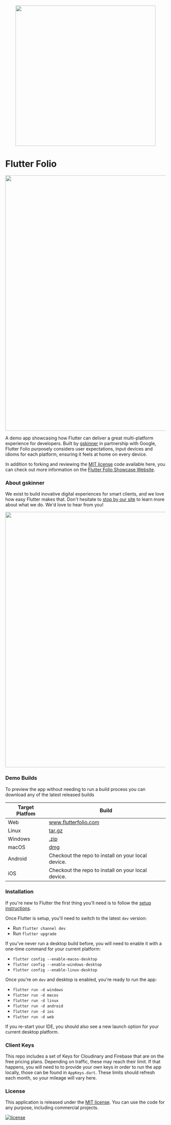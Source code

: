 <br />
<p align="center"><a href="https://flutter.gskinner.com"><img src="https://flutter.gskinner.com/assets/images/gskinnerxflutter.png?" width="440px"></a></p>

# Flutter Folio

<p align="center"><img src="https://flutter.gskinner.com/assets/images/git_promoimage.png?" width="800px"></p>

A demo app showcasing how Flutter can deliver a great multi-platform experience for developers. Built by [gskinner](https://gskinner.com) in partnership with Google, Flutter Folio purposely considers  user expectations, input devices and idioms for each platform, ensuring it feels at home on every device.

In addition to forking and reviewing the [MIT license](LICENSE.md) code available here, you can check out more information on the [Flutter Folio Showcase Website](https://flutter.gskinner.com).

### About gskinner
We exist to build inovative digital experiences for smart clients, and we love how easy Flutter makes that. Don't hesitate to [stop by our site](https://gskinner.com) to learn more about what we do. We'd love to hear from you!

<p align="center"><img src="https://flutter.gskinner.com/assets/images/git_dashes.png?" width="800px"></p>

### Demo Builds
To preview the app without needing to run a build process you can download any of the latest released builds

| Target Platfom | Build |
| ------ | ------ |
| Web | [ www.flutterfolio.com ](https://www.flutterfolio.com/) |
| Linux | [tar.gz](https://www.flutterfolio.com/builds/latest/linux-build/linux_build.tar.xz?84) |
| Windows | [.zip](https://www.flutterfolio.com/builds/latest/windows-build/windows_build.zip?84) |
| macOS | [dmg](https://www.flutterfolio.com/builds/latest/macos-build/FlutterFolio.dmg?84) |
| Android | Checkout the repo to install on your local device. |
| iOS | Checkout the repo to install on your local device. |

### Installation

If you're new to Flutter the first thing you'll need is to follow the [setup instructions](https://flutter.dev/docs/get-started/install). 

Once Flutter is setup, you'll need to switch to the latest `dev` version:
 * Run `flutter channel dev`
 * Run `flutter upgrade`

If you've never run a desktop build before, you will need to enable it with a one-time command for your current platform:
* `flutter config --enable-macos-desktop`
* `flutter config --enable-windows-desktop`
* `flutter config --enable-linux-desktop`

Once you're on `dev` and desktop is enabled, you're ready to run the app:
* `flutter run -d windows`
* `flutter run -d macos`
* `flutter run -d linux`
* `flutter run -d android`
* `flutter run -d ios`
* `flutter run -d web`

If you re-start your IDE, you should also see a new launch option for your current desktop platform.

### Client Keys
This repo includes a set of Keys for Cloudinary and Firebase that are on the free pricing plans. Depending on traffic, these may reach their limit. If that happens, you will need to to provide your own keys in order to run the app locally, those can be found in `AppKeys.dart`. These limits should refresh each month, so your mileage will vary here.

### License

This application is released under the [MIT license](LICENSE.md). You can use the code for any purpose, including commercial projects.

[![license](https://img.shields.io/badge/License-MIT-yellow.svg)](https://opensource.org/licenses/MIT)

